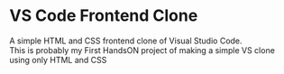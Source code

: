 
# VS Code Frontend Clone  
A simple HTML and CSS frontend clone of Visual Studio Code.  
This is probably my First HandsON project of making a simple VS clone using only HTML and CSS

